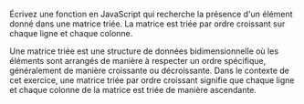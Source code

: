Écrivez une fonction en JavaScript qui recherche la présence d'un élément donné dans une matrice triée. La matrice est triée par ordre croissant sur chaque ligne et chaque colonne.

Une matrice triée est une structure de données bidimensionnelle où les éléments sont arrangés de manière à respecter un ordre spécifique, généralement de manière croissante ou décroissante. Dans le contexte de cet exercice, une matrice triée par ordre croissant signifie que chaque ligne et chaque colonne de la matrice est triée de manière ascendante.